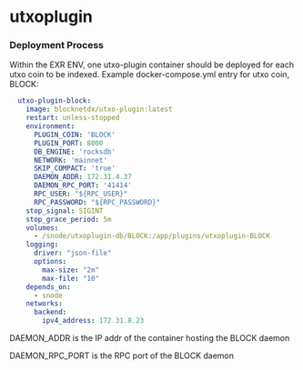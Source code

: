 # utxoplugin

### Deployment Process
Within the EXR ENV, one utxo-plugin container should be deployed for each utxo coin to be indexed.
Example docker-compose.yml entry for utxo coin, BLOCK:
```yaml
  utxo-plugin-block:
    image: blocknetdx/utxo-plugin:latest
    restart: unless-stopped
    environment:
      PLUGIN_COIN: 'BLOCK'
      PLUGIN_PORT: 8000
      DB_ENGINE: 'rocksdb'
      NETWORK: 'mainnet'
      SKIP_COMPACT: 'true'
      DAEMON_ADDR: 172.31.4.37
      DAEMON_RPC_PORT: '41414'
      RPC_USER: "${RPC_USER}"
      RPC_PASSWORD: "${RPC_PASSWORD}"
    stop_signal: SIGINT
    stop_grace_period: 5m
    volumes:
      - /snode/utxoplugin-db/BLOCK:/app/plugins/utxoplugin-BLOCK
    logging:
      driver: "json-file"
      options:
        max-size: "2m"
        max-file: "10"
    depends_on:
      - snode
    networks:
      backend:
        ipv4_address: 172.31.8.23
```
DAEMON_ADDR is the IP addr of the container hosting the BLOCK daemon

DAEMON_RPC_PORT is the RPC port of the BLOCK daemon

